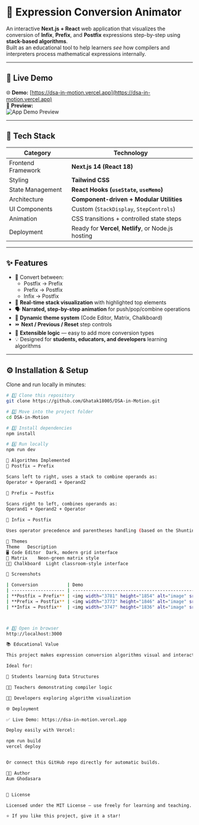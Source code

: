 # 🧠 Expression Conversion Animator  

An interactive **Next.js + React** web application that visualizes the conversion of **Infix**, **Prefix**, and **Postfix** expressions step-by-step using **stack-based algorithms**.  
Built as an educational tool to help learners *see* how compilers and interpreters process mathematical expressions internally.

---

## 🔗 Live Demo

🌐 **Demo:** [https://dsa-in-motion.vercel.app](https://dsa-in-motion.vercel.app)  
📸 **Preview:**  
![App Demo Preview](https://via.placeholder.com/900x450?text=Expression+Conversion+Animator+Preview)

---

## 🚀 Tech Stack

| Category | Technology |
|-----------|-------------|
| Frontend Framework | **Next.js 14 (React 18)** |
| Styling | **Tailwind CSS** |
| State Management | **React Hooks (`useState`, `useMemo`)** |
| Architecture | **Component-driven + Modular Utilities** |
| UI Components | Custom (`StackDisplay`, `StepControls`) |
| Animation | CSS transitions + controlled state steps |
| Deployment | Ready for **Vercel**, **Netlify**, or Node.js hosting |

---

## ✨ Features

- 🔁 Convert between:  
  - Postfix → Prefix  
  - Prefix → Postfix  
  - Infix → Postfix  
- 🧮 **Real-time stack visualization** with highlighted top elements  
- 🗣️ **Narrated, step-by-step animation** for push/pop/combine operations  
- 🎨 **Dynamic theme system** (Code Editor, Matrix, Chalkboard)  
- ⏩ **Next / Previous / Reset** step controls  
- 🧩 **Extensible logic** — easy to add more conversion types  
- 💡 Designed for **students, educators, and developers** learning algorithms  

---

## ⚙️ Installation & Setup

Clone and run locally in minutes:

```bash
# 1️⃣ Clone this repository
git clone https://github.com/Ghatak18005/DSA-in-Motion.git

# 2️⃣ Move into the project folder
cd DSA-in-Motion

# 3️⃣ Install dependencies
npm install

# 4️⃣ Run locally
npm run dev

🧠 Algorithms Implemented
🔹 Postfix → Prefix

Scans left to right, uses a stack to combine operands as:
Operator + Operand1 + Operand2

🔹 Prefix → Postfix

Scans right to left, combines operands as:
Operand1 + Operand2 + Operator

🔹 Infix → Postfix

Uses operator precedence and parentheses handling (based on the Shunting Yard Algorithm).

🎨 Themes
Theme	Description
🖥️ Code Editor	Dark, modern grid interface
🧮 Matrix	Neon-green matrix style
🧑‍🏫 Chalkboard	Light classroom-style interface

📸 Screenshots

| Conversion           | Demo                                                                                 |
| -------------------- | ------------------------------------------------------------------------------------ |
| **Postfix → Prefix** | <img width="3781" height="1854" alt="image" src="https://github.com/user-attachments/assets/476c36ee-7ed3-461a-8469-73cabf2b9f6d" /> |
| **Prefix → Postfix** | <img width="3773" height="1846" alt="image" src="https://github.com/user-attachments/assets/a89daf07-904c-4bb1-a7fa-70204a509123" /> |
| **Infix → Postfix**  | <img width="3747" height="1836" alt="image" src="https://github.com/user-attachments/assets/72dd17f1-a570-475e-8a35-3538d3569f8c" /> |



# 5️⃣ Open in browser
http://localhost:3000

📚 Educational Value

This project makes expression conversion algorithms visual and interactive, turning abstract stack operations into intuitive animations.

Ideal for:

🧠 Students learning Data Structures

🧑‍🏫 Teachers demonstrating compiler logic

👨‍💻 Developers exploring algorithm visualization

🌐 Deployment

✅ Live Demo: https://dsa-in-motion.vercel.app

Deploy easily with Vercel:

npm run build
vercel deploy


Or connect this GitHub repo directly for automatic builds.

👨‍💻 Author
Aum Ghodasara


🪪 License

Licensed under the MIT License — use freely for learning and teaching.

⭐ If you like this project, give it a star!



